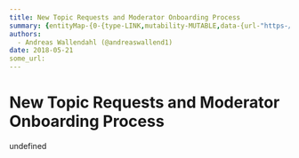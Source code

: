 ```yaml
---
title: New Topic Requests and Moderator Onboarding Process
summary: {entityMap-{0-{type-LINK,mutability-MUTABLE,data-{url-"https-//goo.gl/forms/aPDDTKdiWDNmnIFq2}},blocks-[{key-foo,text-Introduction,type-header-two,depth-0,inlineStyleRanges-,entityRanges-,data-{}},{key-ai8jh,text-"Kauri is here for the community to help each other use existing components and protocols more effectively. Kauri becomes more useful as more topics are written about and interconnections between projects are made. Initially we are being careful to only let high quality projects onto ka
authors:
  - Andreas Wallendahl (@andreaswallend1)
date: 2018-05-21
some_url: 
---
```


# New Topic Requests and Moderator Onboarding Process


undefined